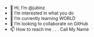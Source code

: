 - 👋 Hi, I’m @jubinz
- 👀 I’m interested in what you do
- 🌱 I’m currently learning WORLD
- 💞️ I’m looking to collaborate on GitHub
- 📫 How to reach me . . . Call My Name

<!---
jubinz/jubinz is a ✨ special ✨ repository because its `README.md` (this file) appears on your GitHub profile.
You can click the Preview link to take a look at your changes.
--->

